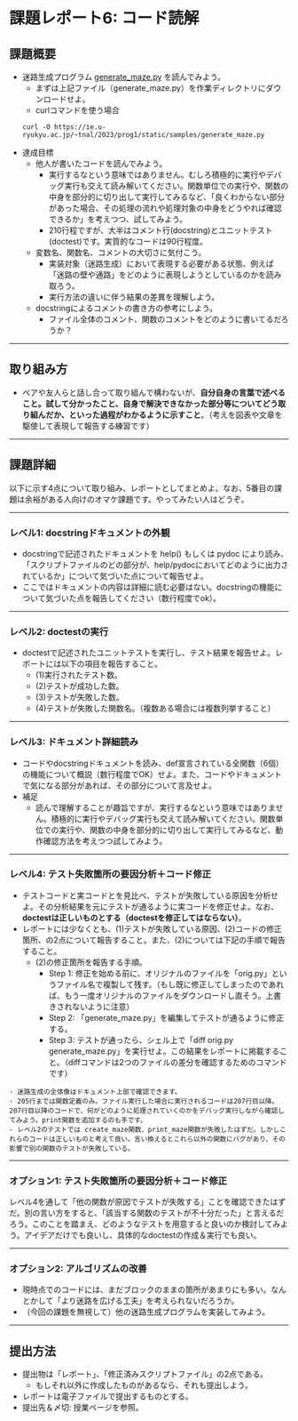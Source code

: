 # 課題レポート6: コード読解

## 課題概要
- 迷路生成プログラム <a href="../samples/generate_maze.py" target="_blank">generate_maze.py</a> を読んでみよう。
  - まずは上記ファイル（generate_maze.py）を作業ディレクトリにダウンロードせよ。
  - curlコマンドを使う場合
  ```shell
  curl -O https://ie.u-ryukyu.ac.jp/~tnal/2023/prog1/static/samples/generate_maze.py
  ```
- 達成目標
  - 他人が書いたコードを読んでみよう。
    - 実行するなという意味ではありません。むしろ積極的に実行やデバッグ実行も交えて読み解いてください。関数単位での実行や、関数の中身を部分的に切り出して実行してみるなど、「良くわからない部分があった場合、その処理の流れや処理対象の中身をどうやれば確認できるか」を考えつつ、試してみよう。
    - 210行程ですが、大半はコメント行(docstring)とユニットテスト(doctest)です。実質的なコードは90行程度。
  - 変数名、関数名、コメントの大切さに気付こう。
    - 実装対象（迷路生成）において表現する必要がある状態、例えば「迷路の壁や通路」をどのように表現しようとしているのかを読み取ろう。
    - 実行方法の違いに伴う結果の差異を理解しよう。
  - docstringによるコメントの書き方の参考にしよう。
    - ファイル全体のコメント、関数のコメントをどのように書いてるだろうか？

---
## 取り組み方
- ペアや友人らと話し合って取り組んで構わないが、**自分自身の言葉で述べること。試して分かったこと、自身で解決できなかった部分等についてどう取り組んだか、といった過程がわかるように示すこと**。（考えを図表や文章を駆使して表現して報告する練習です）

---
## 課題詳細
以下に示す4点について取り組み、レポートとしてまとめよ。なお、5番目の課題は余裕がある人向けのオマケ課題です。やってみたい人はどうぞ。

---
### レベル1: docstringドキュメントの外観
- docstringで記述されたドキュメントを help() もしくは pydoc により読み、「スクリプトファイルのどの部分が、help/pydocにおいてどのように出力されているか」について気づいた点について報告せよ。
- ここではドキュメントの内容は詳細に読む必要はない。docstringの機能について気づいた点を報告してください（数行程度でok）。

---
### レベル2: doctestの実行
- doctestで記述されたユニットテストを実行し、テスト結果を報告せよ。レポートには以下の項目を報告すること。
  - (1)実行されたテスト数。
  - (2)テストが成功した数。
  - (3)テストが失敗した数。
  - (4)テストが失敗した関数名。（複数ある場合には複数列挙すること）

---
### レベル3: ドキュメント詳細読み
- コードやdocstringドキュメントを読み、def宣言されている全関数（6個）の機能について概説（数行程度でOK）せよ。また、コードやドキュメントで気になる部分があれば、その部分について言及せよ。
- 補足
  - 読んで理解することが趣旨ですが、実行するなという意味ではありません。積極的に実行やデバッグ実行も交えて読み解いてください。関数単位での実行や、関数の中身を部分的に切り出して実行してみるなど、動作確認方法を考えつつ試してみよう。

---
### レベル4: テスト失敗箇所の要因分析＋コード修正
- テストコードと実コードとを見比べ、テストが失敗している原因を分析せよ。その分析結果を元にテストが通るように実コードを修正せよ。なお、**doctestは正しいものとする（doctestを修正してはならない）**。
- レポートには少なくとも、(1)テストが失敗している原因、(2)コードの修正箇所、の2点について報告すること。また、(2)については下記の手順で報告すること。
  - (2)の修正箇所を報告する手順。
    - Step 1: 修正を始める前に、オリジナルのファイルを「orig.py」というファイル名で複製して残す。（もし既に修正してしまったのであれば、もう一度オリジナルのファイルをダウンロードし直そう。上書きされないように注意）
    - Step 2: 「generate_maze.py」を編集してテストが通るように修正する。
    - Step 3: テストが通ったら、シェル上で「diff orig.py generate_maze.py」を実行せよ。この結果をレポートに掲載すること。（diffコマンドは2つのファイルの差分を確認するためのコマンドです）

```{hint}
- 迷路生成の全体像はドキュメント上部で確認できます。
- 205行までは関数定義のみ。ファイル実行した場合に実行されるコードは207行目以降。207行目以降のコードで、何がどのように処理されていくのかをデバッグ実行しながら確認してみよう。print関数を追加するのも手です。
- レベル2のテストでは create_maze関数、print_maze関数が失敗したはずだ。しかしこれらのコードは正しいものと考えて良い。言い換えるとこれら以外の関数にバグがあり、その影響で別の関数のテストが失敗している。
```

---
### オプション1: テスト失敗箇所の要因分析＋コード修正
レベル4を通して「他の関数が原因でテストが失敗する」ことを確認できたはずだ。別の言い方をすると、「該当する関数のテストが不十分だった」と言えるだろう。このことを踏まえ、どのようなテストを用意すると良いのか検討してみよう。アイデアだけでも良いし、具体的なdoctestの作成＆実行でも良い。

---
### オプション2: アルゴリズムの改善
- 現時点でのコードには、まだブロックのままの箇所があまりにも多い。なんとかして「より迷路を広げる工夫」を考えられないだろうか。
- （今回の課題を無視して）他の迷路生成プログラムを実装してみよう。

---
## <a name="upload">提出方法</a>
- 提出物は「レポート」、「修正済みスクリプトファイル」の2点である。
  - もしそれ以外に作成したものがあるなら、それも提出しよう。
- レポートは電子ファイルで提出するものとする。
- 提出先＆〆切: 授業ページを参照。
